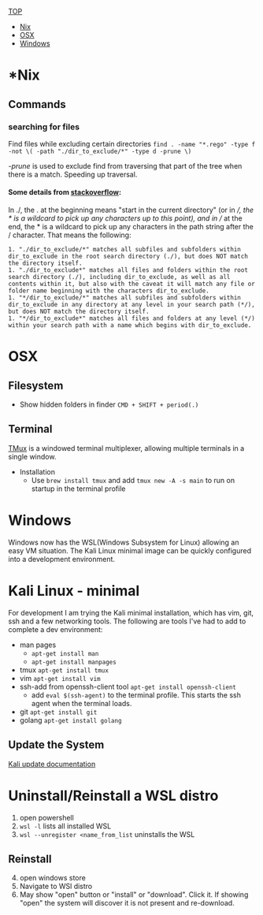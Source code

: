 [TOP](README.md)
* [Nix](osTips.md#nix)
* [OSX](osTips.md#osx)
* [Windows](osTips.md#windows)

# *Nix

## Commands

### searching for files

Find files while excluding certain directories `find . -name "*.rego" -type f -not \( -path "./dir_to_exclude/*" -type d -prune \)`

*-prune* is used to exclude find from traversing that part of the tree when there is a match. Speeding up traversal.

#### Some details from [stackoverflow](https://stackoverflow.com/a/69830768/1607779):

In ./, the . at the beginning means "start in the current directory" (or in */, the * is a wildcard to pick up any characters up to this point), and in /* at the end, the * is a wildcard to pick up any characters in the path string after the / character. That means the following:

    1. "./dir_to_exclude/*" matches all subfiles and subfolders within dir_to_exclude in the root search directory (./), but does NOT match the directory itself.
    1. "./dir_to_exclude*" matches all files and folders within the root search directory (./), including dir_to_exclude, as well as all contents within it, but also with the caveat it will match any file or folder name beginning with the characters dir_to_exclude.
    1. "*/dir_to_exclude/*" matches all subfiles and subfolders within dir_to_exclude in any directory at any level in your search path (*/), but does NOT match the directory itself.
    1. "*/dir_to_exclude*" matches all files and folders at any level (*/) within your search path with a name which begins with dir_to_exclude.


# OSX

## Filesystem

* Show hidden folders in finder ```CMD + SHIFT + period(.)```

## Terminal

[TMux](OsTips/tmux.md) is a windowed terminal multiplexer, allowing multiple terminals in a single window.
* Installation
	* Use ```brew install tmux``` and add ```tmux new -A -s main``` to run on startup in the terminal profile

# Windows
Windows now has the WSL(Windows Subsystem for Linux) allowing an easy VM situation.
The Kali Linux minimal image can be quickly configured into a development environment.

# Kali Linux - minimal
For development I am trying the Kali minimal installation, which has vim, git, ssh and a few networking tools. The following are tools I've had to add to complete a dev environment:
* man pages
  * ```apt-get install man```
  * ```apt-get install manpages```
* tmux ```apt-get install tmux```
* vim ```apt-get install vim```
* ssh-add from openssh-client tool ```apt-get install openssh-client```
	* add ```eval $(ssh-agent)``` to the terminal profile. This starts the ssh agent when the terminal loads.
* git ```apt-get install git```
* golang ```apt-get install golang```

## Update the System
[Kali update documentation](https://www.kali.org/docs/general-use/updating-kali/)

# Uninstall/Reinstall a WSL distro
1. open powershell
2. ```wsl -l``` lists all installed WSL
3. ```wsl --unregister <name_from_list``` uninstalls the WSL
## Reinstall
4. open windows store
5. Navigate to WSl distro
6. May show "open" button or "install" or "download". Click it. If showing "open" the system will discover it is not present and re-download.
